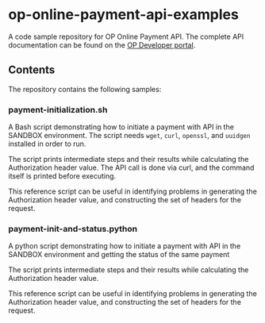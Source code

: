 # op-online-payment-api-examples

A code sample repository for OP Online Payment API. The complete API documentation can be found on
the [OP Developer portal](https://op-developer.fi/docs/api/2b9CTBdcbizgOu55Ldoe3U/REST%20API).

## Contents

The repository contains the following samples:

### payment-initialization.sh

A Bash script demonstrating how to initiate a payment with API in the SANDBOX environment.
The script needs `wget`, `curl`, `openssl`, and `uuidgen` installed in order to run.

The script prints intermediate steps and their results while calculating the Authorization header value.
The API call is done via curl, and the command itself is printed before executing.

This reference script can be useful in identifying problems in generating the Authorization header value,
and constructing the set of headers for the request.

### payment-init-and-status.python

A python script demonstrating how to initiate a payment with API in the SANDBOX environment and getting
the status of the same payment

The script prints intermediate steps and their results while calculating the Authorization header value.

This reference script can be useful in identifying problems in generating the Authorization header value,
and constructing the set of headers for the request.